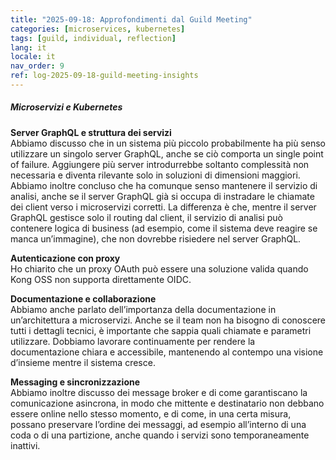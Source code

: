 ```yaml
---
title: "2025-09-18: Approfondimenti dal Guild Meeting"
categories: [microservices, kubernetes]
tags: [guild, individual, reflection]
lang: it
locale: it
nav_order: 9
ref: log-2025-09-18-guild-meeting-insights
---
```

##### Microservizi e Kubernetes  
**Server GraphQL e struttura dei servizi**  
Abbiamo discusso che in un sistema più piccolo probabilmente ha più senso utilizzare un singolo server GraphQL, anche se ciò comporta un single point of failure. Aggiungere più server introdurrebbe soltanto complessità non necessaria e diventa rilevante solo in soluzioni di dimensioni maggiori.  
Abbiamo inoltre concluso che ha comunque senso mantenere il servizio di analisi, anche se il server GraphQL già si occupa di instradare le chiamate dei client verso i microservizi corretti. La differenza è che, mentre il server GraphQL gestisce solo il routing dal client, il servizio di analisi può contenere logica di business (ad esempio, come il sistema deve reagire se manca un’immagine), che non dovrebbe risiedere nel server GraphQL.  

**Autenticazione con proxy**  
Ho chiarito che un proxy OAuth può essere una soluzione valida quando Kong OSS non supporta direttamente OIDC.  

**Documentazione e collaborazione**  
Abbiamo anche parlato dell’importanza della documentazione in un’architettura a microservizi. Anche se il team non ha bisogno di conoscere tutti i dettagli tecnici, è importante che sappia quali chiamate e parametri utilizzare. Dobbiamo lavorare continuamente per rendere la documentazione chiara e accessibile, mantenendo al contempo una visione d’insieme mentre il sistema cresce.  

**Messaging e sincronizzazione**  
Abbiamo inoltre discusso dei message broker e di come garantiscano la comunicazione asincrona, in modo che mittente e destinatario non debbano essere online nello stesso momento, e di come, in una certa misura, possano preservare l’ordine dei messaggi, ad esempio all’interno di una coda o di una partizione, anche quando i servizi sono temporaneamente inattivi.  